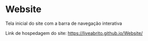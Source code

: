 # Website
Tela inicial do site com a barra de navegação interativa

Link de hospedagem do site: https://liveabrito.github.io/Website/
